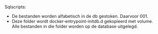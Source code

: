 Sqlscripts:
- De bestanden worden alfabetisch in de db gestoken. Daarvoor 001.
- Deze folder wordt docker-entrypoint-initdb.d gekopieerd met volume. Alle bestanden in die folder worden op de database uitgelegd.